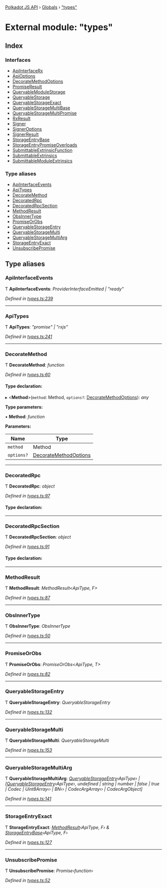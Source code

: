 [Polkadot JS API](../README.md) › [Globals](../globals.md) › ["types"](_types_.md)

# External module: "types"

## Index

### Interfaces

* [ApiInterfaceRx](../interfaces/_types_.apiinterfacerx.md)
* [ApiOptions](../interfaces/_types_.apioptions.md)
* [DecorateMethodOptions](../interfaces/_types_.decoratemethodoptions.md)
* [PromiseResult](../interfaces/_types_.promiseresult.md)
* [QueryableModuleStorage](../interfaces/_types_.queryablemodulestorage.md)
* [QueryableStorage](../interfaces/_types_.queryablestorage.md)
* [QueryableStorageExact](../interfaces/_types_.queryablestorageexact.md)
* [QueryableStorageMultiBase](../interfaces/_types_.queryablestoragemultibase.md)
* [QueryableStorageMultiPromise](../interfaces/_types_.queryablestoragemultipromise.md)
* [RxResult](../interfaces/_types_.rxresult.md)
* [Signer](../interfaces/_types_.signer.md)
* [SignerOptions](../interfaces/_types_.signeroptions.md)
* [SignerResult](../interfaces/_types_.signerresult.md)
* [StorageEntryBase](../interfaces/_types_.storageentrybase.md)
* [StorageEntryPromiseOverloads](../interfaces/_types_.storageentrypromiseoverloads.md)
* [SubmittableExtrinsicFunction](../interfaces/_types_.submittableextrinsicfunction.md)
* [SubmittableExtrinsics](../interfaces/_types_.submittableextrinsics.md)
* [SubmittableModuleExtrinsics](../interfaces/_types_.submittablemoduleextrinsics.md)

### Type aliases

* [ApiInterfaceEvents](_types_.md#apiinterfaceevents)
* [ApiTypes](_types_.md#apitypes)
* [DecorateMethod](_types_.md#decoratemethod)
* [DecoratedRpc](_types_.md#decoratedrpc)
* [DecoratedRpcSection](_types_.md#decoratedrpcsection)
* [MethodResult](_types_.md#methodresult)
* [ObsInnerType](_types_.md#obsinnertype)
* [PromiseOrObs](_types_.md#promiseorobs)
* [QueryableStorageEntry](_types_.md#queryablestorageentry)
* [QueryableStorageMulti](_types_.md#queryablestoragemulti)
* [QueryableStorageMultiArg](_types_.md#queryablestoragemultiarg)
* [StorageEntryExact](_types_.md#storageentryexact)
* [UnsubscribePromise](_types_.md#unsubscribepromise)

## Type aliases

###  ApiInterfaceEvents

Ƭ **ApiInterfaceEvents**: *ProviderInterfaceEmitted | "ready"*

*Defined in [types.ts:239](https://github.com/polkadot-js/api/blob/f1fe498801/packages/api/src/types.ts#L239)*

___

###  ApiTypes

Ƭ **ApiTypes**: *"promise" | "rxjs"*

*Defined in [types.ts:241](https://github.com/polkadot-js/api/blob/f1fe498801/packages/api/src/types.ts#L241)*

___

###  DecorateMethod

Ƭ **DecorateMethod**: *function*

*Defined in [types.ts:60](https://github.com/polkadot-js/api/blob/f1fe498801/packages/api/src/types.ts#L60)*

#### Type declaration:

▸ <**Method**>(`method`: Method, `options?`: [DecorateMethodOptions](../interfaces/_types_.decoratemethodoptions.md)): *any*

**Type parameters:**

▪ **Method**: *function*

**Parameters:**

Name | Type |
------ | ------ |
`method` | Method |
`options?` | [DecorateMethodOptions](../interfaces/_types_.decoratemethodoptions.md) |

___

###  DecoratedRpc

Ƭ **DecoratedRpc**: *object*

*Defined in [types.ts:97](https://github.com/polkadot-js/api/blob/f1fe498801/packages/api/src/types.ts#L97)*

#### Type declaration:

___

###  DecoratedRpcSection

Ƭ **DecoratedRpcSection**: *object*

*Defined in [types.ts:91](https://github.com/polkadot-js/api/blob/f1fe498801/packages/api/src/types.ts#L91)*

#### Type declaration:

___

###  MethodResult

Ƭ **MethodResult**: *MethodResult<ApiType, F>*

*Defined in [types.ts:87](https://github.com/polkadot-js/api/blob/f1fe498801/packages/api/src/types.ts#L87)*

___

###  ObsInnerType

Ƭ **ObsInnerType**: *ObsInnerType<O>*

*Defined in [types.ts:50](https://github.com/polkadot-js/api/blob/f1fe498801/packages/api/src/types.ts#L50)*

___

###  PromiseOrObs

Ƭ **PromiseOrObs**: *PromiseOrObs<ApiType, T>*

*Defined in [types.ts:82](https://github.com/polkadot-js/api/blob/f1fe498801/packages/api/src/types.ts#L82)*

___

###  QueryableStorageEntry

Ƭ **QueryableStorageEntry**: *QueryableStorageEntry<ApiType>*

*Defined in [types.ts:132](https://github.com/polkadot-js/api/blob/f1fe498801/packages/api/src/types.ts#L132)*

___

###  QueryableStorageMulti

Ƭ **QueryableStorageMulti**: *QueryableStorageMulti<ApiType>*

*Defined in [types.ts:153](https://github.com/polkadot-js/api/blob/f1fe498801/packages/api/src/types.ts#L153)*

___

###  QueryableStorageMultiArg

Ƭ **QueryableStorageMultiArg**: *[QueryableStorageEntry](_types_.md#queryablestorageentry)‹ApiType› | [[QueryableStorageEntry](_types_.md#queryablestorageentry)‹ApiType›, undefined | string | number | false | true | Codec | Uint8Array‹› | BN‹› | CodecArgArray‹› | CodecArgObject]*

*Defined in [types.ts:141](https://github.com/polkadot-js/api/blob/f1fe498801/packages/api/src/types.ts#L141)*

___

###  StorageEntryExact

Ƭ **StorageEntryExact**: *[MethodResult](_types_.md#methodresult)‹ApiType, F› & [StorageEntryBase](../interfaces/_types_.storageentrybase.md)‹ApiType, F›*

*Defined in [types.ts:127](https://github.com/polkadot-js/api/blob/f1fe498801/packages/api/src/types.ts#L127)*

___

###  UnsubscribePromise

Ƭ **UnsubscribePromise**: *Promise‹function›*

*Defined in [types.ts:52](https://github.com/polkadot-js/api/blob/f1fe498801/packages/api/src/types.ts#L52)*
